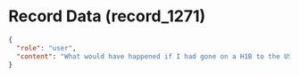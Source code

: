 # Record Data (record_1271)

```json
{
  "role": "user",
  "content": "What would have happened if I had gone on a H1B to the USA? Let's say 8 years ago with no permanent residence. I'd be on a backlog towards what end?\n"
}
```
